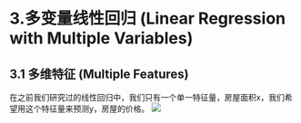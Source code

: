 
# 3.多变量线性回归 (Linear Regression with Multiple Variables)
## 3.1 多维特征 (Multiple Features)
在之前我们研究过的线性回归中，我们只有一个单一特征量，房屋面积x，我们希望用这个特征量来预测y，房屋的价格。
![](https://img-blog.csdn.net/20180924183017683?watermark/2/text/aHR0cHM6Ly9ibG9nLmNzZG4ubmV0L3FxXzQxMzExNjA0/font/5a6L5L2T/fontsize/400/fill/I0JBQkFCMA==/dissolve/70)
